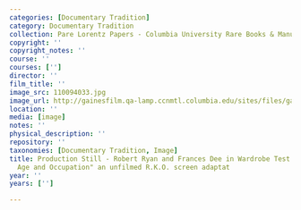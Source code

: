 ```yaml
---
categories: [Documentary Tradition]
category: Documentary Tradition
collection: Pare Lorentz Papers - Columbia University Rare Books & Manuscript Library
copyright: ''
copyright_notes: ''
course: ''
courses: ['']
director: ''
film_title: ''
image_src: 110094033.jpg
image_url: http://gainesfilm.qa-lamp.ccnmtl.columbia.edu/sites/files/gainesfilm/images/110094033.jpg
location: ''
media: [image]
notes: ''
physical_description: ''
repository: ''
taxonomies: [Documentary Tradition, Image]
title: Production Still - Robert Ryan and Frances Dee in Wardrobe Test for "Name,
  Age and Occupation" an unfilmed R.K.O. screen adaptat
year: ''
years: ['']

---
```

